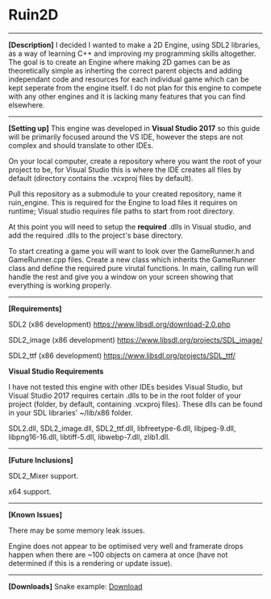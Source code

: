 # Ruin2D

***
**[Description]** I decided I wanted to make a 2D Engine, using SDL2 libraries, as a way of learning C++ and improving my programming skills altogether. The goal is to create an Engine where making 2D games can be as theoretically simple as inherting the correct parent objects and adding independant code and resources for each individual game which can be kept seperate from the engine itself. I do not plan for this engine to compete with any other engines and it is lacking many features that you can find elsewhere.

***
**[Setting up]** This engine was developed in **Visual Studio 2017** so this guide will be primarily focused around the VS IDE, however the steps are not complex and should translate to other IDEs. 

On your local computer, create a repository where you want the root of your project to be, for Visual Studio this is where the IDE creates all files by default (directory contains the .vcxproj files by default).

Pull this repository as a submodule to your created repository, name it ruin_engine. This is required for the Engine to load files it requires on runtime; Visual studio requires file paths to start from root directory.

At this point you will need to setup the **required** .dlls in Visual studio, and add the required .dlls to the project's base directory.

To start creating a game you will want to look over the GameRunner.h and GameRunner.cpp files. Create a new class which inherits the GameRunner class and define the required pure virutal functions. In main, calling run will handle the rest and give you a window on your screen showing that everything is working properly. 

***
**[Requirements]**

  SDL2       (x86 development)    https://www.libsdl.org/download-2.0.php

  SDL2_image (x86 development)    https://www.libsdl.org/projects/SDL_image/
  
  SDL2_ttf   (x86 development)    https://www.libsdl.org/projects/SDL_ttf/

**Visual Studio Requirements**

I have not tested this engine with other IDEs besides Visual Studio, but Visual Studio 2017 requires certain .dlls to be in the root folder of your project (folder, by default, containing .vcxproj files). These dlls can be found in your SDL libraries' ~/lib/x86 folder.

SDL2.dll, SDL2_image.dll, SDL2_ttf.dll, libfreetype-6.dll, libjpeg-9.dll, libpng16-16.dll, libtiff-5.dll, libwebp-7.dll, zlib1.dll. 



***
**[Future Inclusions]**

  SDL2_Mixer support.
  
  x64 support.


***
**[Known Issues]**

  There may be some memory leak issues.

  Engine does not appear to be optimised very well and framerate drops happen when there are ~100 objects on camera at once (have not       determined if this is a rendering or update issue).
  
***
**[Downloads]**
Snake example: [Download](https://petersonchris.me/downloads/ruin2D_snake.zip)
